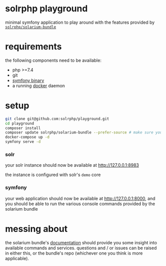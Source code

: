 # solrphp playground
minimal symfony application to play around with the features provided by [``solrphp/solarium-bundle``](https://github.com/solrphp/solarium-bundle)

# requirements
the following components need to be available:
- php >=7.4
- git
- [symfony binary](https://symfony.com/download)
- a running [docker](https://www.docker.com/) daemon

# setup
```bash
git clone git@github.com:solrphp/playground.git
cd playground
composer install
composer update solrphp/solarium-bundle --prefer-source # make sure you've got the latest commit
docker-compose up -d
symfony serve -d 
```

### solr
your solr instance should now be available at http://127.0.0.1:8983

the instance is configured with solr's ``demo`` core 

### symfony
your web application should now be available at http://127.0.0.1:8000,
and you should be able to run the various console commands provided by the solarium bundle

# messing about
the solarium bundle's [documentation](https://solrphpsolariumbundle.readthedocs.io/) should provide you some insight into
available commands and services. questions and / or issues can be raised in either this, or the bundle's repo (whichever 
one you think is more applicable).
